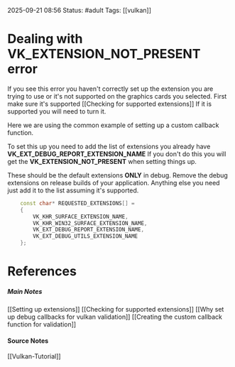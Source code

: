 2025-09-21 08:56
Status: #adult 
Tags: [[vulkan]]
# Dealing with VK_EXTENSION_NOT_PRESENT error

If you see this error you haven't correctly set up the extension you are trying to use or it's not supported on the graphics cards you selected. First make sure it's supported [[Checking for supported extensions]] If it is supported you will need to turn it. 

Here we are using the common example of setting up a custom callback function.

To set this up you need to add the list of extensions you already have **VK_EXT_DEBUG_REPORT_EXTENSION_NAME** If you don't do this you will get the **VK_EXTENSION_NOT_PRESENT** when setting things up.

These should be the default extensions **ONLY** in debug. Remove the debug extensions on release builds of your application. Anything else you need just add it to the list assuming it's supported.
```c++
	const char* REQUESTED_EXTENSIONS[] =
    {
        VK_KHR_SURFACE_EXTENSION_NAME,
        VK_KHR_WIN32_SURFACE_EXTENSION_NAME,
        VK_EXT_DEBUG_REPORT_EXTENSION_NAME,
        VK_EXT_DEBUG_UTILS_EXTENSION_NAME
    };
```

# References
##### Main Notes
[[Setting up extensions]]
[[Checking for supported extensions]]
[[Why set up debug callbacks for vulkan validation]]
[[Creating the custom callback function for validation]]
#### Source Notes
[[Vulkan-Tutorial]]